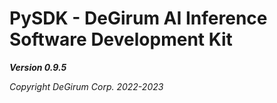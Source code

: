 # PySDK - DeGirum AI Inference Software Development Kit

***Version 0.9.5***

*Copyright DeGirum Corp. 2022-2023*
